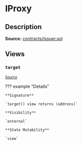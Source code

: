 # IProxy

## Description

**Source:** [contracts/Issuer.sol](https://github.com/Synthetixio/synthetix/tree/v2.73.0-alpha/contracts/Issuer.sol)

## Views

### `target`

<sub>[Source](https://github.com/Synthetixio/synthetix/tree/v2.73.0-alpha/contracts/Issuer.sol#L34)</sub>

??? example "Details"

    **Signature**

    `target() view returns (address)`

    **Visibility**

    `external`

    **State Mutability**

    `view`

